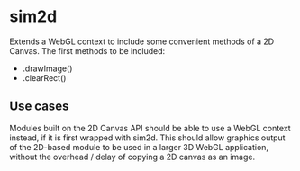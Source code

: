 # sim2d
Extends a WebGL context to include some convenient methods of a 2D Canvas.
The first methods to be included:
- .drawImage()
- .clearRect()

## Use cases
Modules built on the 2D Canvas API should be able to use a WebGL context
instead, if it is first wrapped with sim2d. This should allow graphics output
of the 2D-based module to be used in a larger 3D WebGL application, without
the overhead / delay of copying a 2D canvas as an image.
